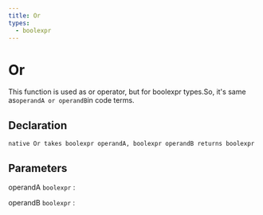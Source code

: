 ```yaml
---
title: Or
types:
  - boolexpr
---
```


# Or
This function is used as or operator, but for boolexpr types.So, it's same as`operandA or operandB`in code terms.

## Declaration

```jass
native Or takes boolexpr operandA, boolexpr operandB returns boolexpr
```

## Parameters
operandA `boolexpr`
: 

operandB `boolexpr`
: 
